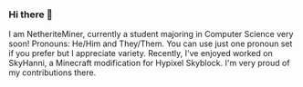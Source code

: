### Hi there 👋

I am NetheriteMiner, currently a student majoring in Computer Science very soon!
Pronouns: He/Him and They/Them. You can use just one pronoun set if you prefer but I appreciate variety.
Recently, I've enjoyed worked on SkyHanni, a Minecraft modification for Hypixel Skyblock. I'm very proud of my contributions there.
<!--
**NetheriteMiner/NetheriteMiner** is a ✨ _special_ ✨ repository because its `README.md` (this file) appears on your GitHub profile.

Here are some ideas to get you started:

- 🔭 I’m currently working on ...
- 🌱 I’m currently learning ...
- 👯 I’m looking to collaborate on ...
- 🤔 I’m looking for help with ...
- 💬 Ask me about ...
- 📫 How to reach me: ...
- 😄 Pronouns: ...
- ⚡ Fun fact: ...
-->
